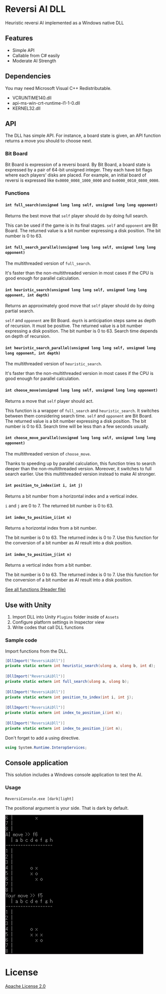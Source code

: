 # Reversi AI DLL

Heuristic reversi AI implemented as a Windows native DLL

## Features

- Simple API
- Callable from C# easily
- Moderate AI Strength

## Dependencies

You may need Microsoft Visual C++ Redistributable.

- VCRUNTIME140.dll
- api-ms-win-crt-runtime-l1-1-0.dll
- KERNEL32.dll

## API

The DLL has simple API.
For instance, a board state is given, an API function returns a move you should to choose next.

### Bit Board

Bit Board is expression of a reversi board.
By Bit Board, a board state is expressed by a pair of 64-bit unsigned integer.
They each have bit flags where each players' disks are placed.
For example, an initial board of reversi is expressed like `0x0000_0008_1000_0000` and `0x0000_0010_0800_0000`.

### Functions

#### `int full_search(unsigned long long self, unsigned long long opponent)`

Returns the best move that `self` player should do by doing full search.

This can be used if the game is in its final stages.
`self` and `opponent` are Bit Board.
The returned value is a bit number expressing a disk position.
The bit number is 0 to 63.

#### `int full_search_parallel(unsigned long long self, unsigned long long opponent)`

The multithreaded version of `full_search`.

It's faster than the non-multithreaded version in most cases if the CPU is good enough for parallel calculation.

#### `int heuristic_search(unsigned long long self, unsigned long long opponent, int depth)`

Returns an approximately good move that `self` player should do by doing partial search.

`self` and `opponent` are Bit Board.
`depth` is anticipation steps same as depth of recursion.
It must be positive.
The returned value is a bit number expressing a disk position.
The bit number is 0 to 63.
Search time depends on depth of recursion.

#### `int heuristic_search_parallel(unsigned long long self, unsigned long long opponent, int depth)`

The multithreaded version of `heuristic_search`.

It's faster than the non-multithreaded version in most cases if the CPU is good enough for parallel calculation.

#### `int choose_move(unsigned long long self, unsigned long long opponent)`

Returns a move that `self` player should act.

This function is a wrapper of `full_search` and `heuristic_search`.
It switches between them considering search time.
`self` and `opponent` are Bit Board.
The returned value is a bit number expressing a disk position.
The bit number is 0 to 63.
Search time will be less than a few seconds usually.

#### `int choose_move_parallel(unsigned long long self, unsigned long long opponent)`

The multithreaded version of `choose_move`.

Thanks to speeding up by parallel calculation, this function tries to search deeper than the non-multithreaded version.
Moreover, it switches to full search earlier.
Use this multithreaded version instead to make AI stronger.

#### `int position_to_index(int i, int j)`

Returns a bit number from a horizontal index and a vertical index.

`i` and `j` are 0 to 7.
The returned bit number is 0 to 63.

#### `int index_to_position_i(int n)`

Returns a horizontal index from a bit number.

The bit number is 0 to 63.
The returned index is 0 to 7.
Use this function for the conversion of a bit number as AI result into a disk position.

#### `int index_to_position_j(int n)`

Returns a vertical index from a bit number.

The bit number is 0 to 63.
The returned index is 0 to 7.
Use this function for the conversion of a bit number as AI result into a disk position.

[See all functions (Header file)](ReversiAiDll/ReversiAiDll.h)

## Use with Unity

1. Import DLL into Unity `Plugins` folder inside of `Assets`
2. Configure platform settings in Inspector view
3. Write codes that call DLL functions

### Sample code

Import functions from the DLL.

```cs
[DllImport("ReversiAiDll")]
private static extern int heuristic_search(ulong a, ulong b, int d);

[DllImport("ReversiAiDll")]
private static extern int full_search(ulong a, ulong b);

[DllImport("ReversiAiDll")]
private static extern int position_to_index(int i, int j);

[DllImport("ReversiAiDll")]
private static extern int index_to_position_i(int n);

[DllImport("ReversiAiDll")]
private static extern int index_to_position_j(int n);
```

Don't forget to add a using directive.

```cs
using System.Runtime.InteropServices;
```

## Console application

This solution includes a Windows console application to test the AI.

### Usage

`ReversiConsole.exe [dark|light]`

The positional argument is your side.
That is dark by default.

![console reversi](Console.png)

# License

[Apache License 2.0](LICENSE)
